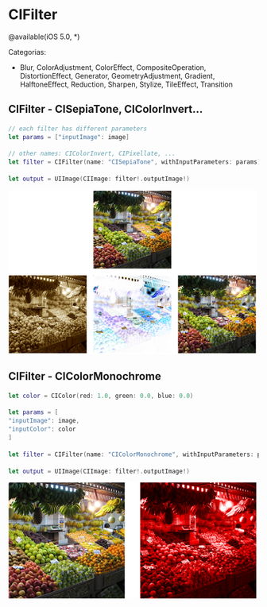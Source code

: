 # CIFilter

@available(iOS 5.0, *)

Categorias:
- Blur, ColorAdjustment, ColorEffect, CompositeOperation, DistortionEffect, Generator, GeometryAdjustment, Gradient, HalftoneEffect, Reduction, Sharpen, Stylize, TileEffect, Transition

## CIFilter - CISepiaTone, CIColorInvert...

```swift
// each filter has different parameters
let params = ["inputImage": image]

// other names: CIColorInvert, CIPixellate, ...
let filter = CIFilter(name: "CISepiaTone", withInputParameters: params)

let output = UIImage(CIImage: filter!.outputImage!)
```

![original, sepia, color invert, pixellate](./cifilter1.png)

## CIFilter - CIColorMonochrome

```swift
let color = CIColor(red: 1.0, green: 0.0, blue: 0.0)

let params = [
"inputImage": image, 
"inputColor": color
]

let filter = CIFilter(name: "CIColorMonochrome", withInputParameters: params)

let output = UIImage(CIImage: filter!.outputImage!)
```

![original, monochrome](./cifilter2.png)

